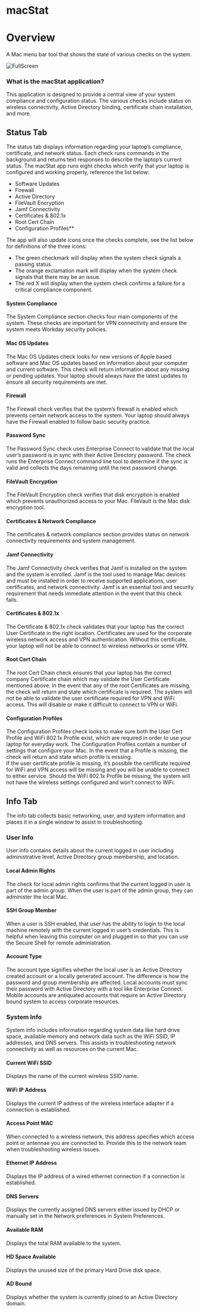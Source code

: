 # macStat

# Overview
A Mac menu bar tool that shows the state of various checks on the system.

![FullScreen](https://github.com/abstertee/macStat/blob/master/fullscreen.png?raw=true)

### What is the macStat application?  
This application is designed to provide a central view of your system compliance and configuration status. The various checks include status on wireless connectivity, Active Directory binding, certificate chain installation, and more.

## Status Tab

The status tab displays information regarding your laptop’s compliance, certificate, and network status. Each check runs commands in the background and returns text responses to describe the laptop’s current status. The macStat app runs eight checks which verify that your laptop is configured and working properly, reference the list below: 

- Software Updates
- Firewall
- Active Directory
- FileVault Encryption
- Jamf Connectivity
- Certificates & 802.1x
- Root Cert Chain 
- Configuration Profiles**


The app will also update icons once the checks complete, see the list below for definitions of the three icons: 
  - The green checkmark will display when the system check signals a passing status. 
  - The orange exclamation mark will display when the system check signals that there may be an issue.
  - The red X will display when the system check confirms a failure for a critical compliance component.
	
#### System Compliance
The System Compliance section checks four main components of the system. These checks are important for VPN connectivity and ensure the system meets Workday security policies.   

#### Mac OS Updates 
The Mac OS Updates check looks for new versions of Apple based software and Mac OS updates based on information about your computer and current software. This check will return information about any missing or pending updates. Your laptop should always have the latest updates to ensure all security requirements are met.

#### Firewall
The Firewall check verifies that the system’s firewall is enabled which prevents certain network access to the system. Your laptop should always have the Firewall enabled to follow basic security practice. 

#### Password Sync
The Password Sync check uses Enterprise Connect to validate that the local user’s password is in sync with their Active Directory password.  The check runs the Enterprise Connect command line tool to determine if the sync is valid and collects the days remaining until the next password change.  

#### FileVault Encryption
The FileVault Encryption check verifies that disk encryption is enabled which prevents unauthorized access to your Mac. FileVault is the Mac disk encryption tool.

#### Certificates & Network Compliance
The certificates & network compliance section provides status on network connectivity requirements and system management.

#### Jamf Connectivity
The Jamf Connectivity check verifies that Jamf is installed on the system and the system is enrolled. Jamf is the tool used to manage Mac devices and must be installed in order to receive supported applications, user certificates, and network connectivity. Jamf is an essential tool and security requirement that needs immediate attention in the event that this check fails. 

#### Certificates & 802.1x
The Certificate & 802.1x check validates that your laptop has the correct User Certificate in the right location. Certificates are used for the corporate wireless network access and VPN authentication. Without this certificate, your laptop will not be able to connect to wireless networks or some VPN.  

#### Root Cert Chain
The root Cert Chain check ensures that your laptop has the correct company Certificate chain which may validate the User Certificate mentioned above. In the event that any of the root Certificates are missing, the check will return and state which certificate is required.  The system will not be able to validate the user certificate required for VPN and WiFi access.  This will disable or make it difficult to connect to VPN or WiFi.

#### Configuration Profiles
The Configuration Profiles check looks to make sure both the User Cert Profile and WiFi 802.1x Profile exist, which are required in order to use your laptop for everyday work.  The Configuration Profiles contain a number of settings that configure your Mac. In the event that a Profile is missing, the check will return and state which profile is missing.   
If the user certificate profile is missing, it’s possible the certificate required for WiFi and VPN access will be missing and you will be unable to connect to either service.  Should the WiFi 802.1x Profile be missing, the system will not have the wireless settings configured and won’t connect to WiFi.


## Info Tab
The info tab collects basic networking, user, and system information and places it in a single window to assist in troubleshooting.  

### User Info
User info contains details about the current logged in user including administrative level, Active Directory group membership, and location.

#### Local Admin Rights
The check for local admin rights confirms that the current logged in user is part of the admin group.  When the user is part of the admin group, they can administer the local Mac.

#### SSH Group Member
When a user is SSH enabled, that user has the ability to login to the local machine remotely with the current logged in user’s credentials.  This is helpful when leaving this computer on and plugged in so that you can use the Secure Shell for remote administration.

#### Account Type
The account type signifies whether the local user is an Active Directory created account or a locally generated account.  The difference is how the password and group membership are affected.  Local accounts must sync their password with Active Directory with a tool like Enterprise Connect.  Mobile accounts are antiquated accounts that require an Active Directory bound system to access corporate resources.

### System Info

System info includes information regarding system data like hard drive space, available memory and network data such as the WiFi SSID, IP addresses, and DNS servers.  This assists in troubleshooting network connectivity as well as resources on the current Mac.

#### Current WiFi SSID
Displays the name of the current wireless SSID name.

#### WiFi IP Address
Displays the current IP address of the wireless interface adapter if a connection is established.

#### Access Point MAC
When connected to a wireless network, this address specifies which access point or antennae you are connected to.  Provide this to the network team when troubleshooting wireless issues.

#### Ethernet IP Address
Displays the IP address of a wired ethernet connection if a connection is established.

#### DNS Servers
Displays the currently assigned DNS servers either issued by DHCP or manually set in the Network preferences in System Preferences.

#### Available RAM
Displays the total RAM available to the system.

#### HD Space Available
Displays the unused size of the primary Hard Drive disk space.

#### AD Bound
Displays whether the system is currently joined to an Active Directory domain.

